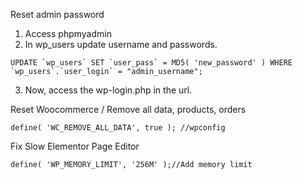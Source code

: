 Reset admin password 

1. Access phpmyadmin
2. In wp_users update username and passwords. 
```
UPDATE `wp_users` SET `user_pass` = MD5( 'new_password' ) WHERE `wp_users`.`user_login` = "admin_username";
```
3. Now, access the wp-login.php in the url.

Reset Woocommerce / Remove all data, products, orders 
```
define( 'WC_REMOVE_ALL_DATA', true ); //wpconfig
```
Fix Slow Elementor Page Editor
```
define( 'WP_MEMORY_LIMIT', '256M' );//Add memory limit
```
